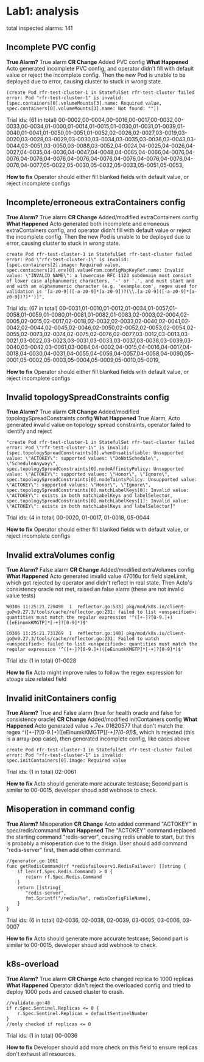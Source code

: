 ﻿# Lab1: analysis
total inspected alarms:  141

## Incomplete PVC config
**True Alarm?**
True alarm
**CR Change**
Added PVC config
**What Happened**
Acto generated incomplete PVC config, and operator didn't fill with default value or reject the incomplete config. Then the new Pod is unable to be deployed due to error, causing cluster to stuck in wrong state.     

	(create Pod rfr-test-cluster-1 in StatefulSet rfr-test-cluster failed error: Pod "rfr-test-cluster-1" is invalid: [spec.containers[0].volumeMounts[3].name: Required value, spec.containers[0].volumeMounts[3].name: Not found: ""])

Trial ids: (61 in total)
00-0002,00-0004,00-0016,00-0017,00-0032,00-0033,00-0034,01-0000,01-0014,01-0015,01-0030,01-0031,01-0039,01-0040,01-0041,01-0050,01-0051,01-0052,02-0026,02-0027,03-0019,03-0020,03-0028,03-0029,03-0030,03-0034,03-0035,03-0036,03-0043,03-0044,03-0051,03-0050,03-0088,03-0052,04-0024,04-0025,04-0026,04-0027,04-0035,04-0036,04-0047,04-0048,04-0065,04-0066,04-0076,04-0076,04-0076,04-0076,04-0076,04-0076,04-0076,04-0076,04-0076,04-0076,04-0077,05-0022,05-0030,05-0032,05-0033,05-0051,05-0053,

**How to fix**
Operator should either fill blanked fields with default value, or reject incomplete configs 

## Incomplete/erroneous extraContainers config
**True Alarm?**
True alarm
**CR Change**
Added/modified extraContainers config
**What Happened**
Acto generated both incomplete and erroneous extraContainers config, and operator didn't fill with default value or reject the incomplete config. Then the new Pod is unable to be deployed due to error, causing cluster to stuck in wrong state.     

	create Pod rfr-test-cluster-1 in StatefulSet rfr-test-cluster failed error: Pod \"rfr-test-cluster-1\" is invalid: [spec.containers[2].image: Required value, spec.containers[2].env[0].valueFrom.configMapKeyRef.name: Invalid value: \"INVALID_NAME\": a lowercase RFC 1123 subdomain must consist of lower case alphanumeric characters, '-' or '.', and must start and end with an alphanumeric character (e.g. 'example.com', regex used for validation is '[a-z0-9]([-a-z0-9]*[a-z0-9])?(\\.[a-z0-9]([-a-z0-9]*[a-z0-9])?)*')]",

Trial ids: (67 in total)
00-0031,01-0010,01-0012,01-0034,01-0057,01-0058,01-0059,01-0080,01-0081,01-0082,01-0083,02-0003,02-0004,02-0005,02-0015,02-0017,02-0018,02-0032,02-0033,02-0040,02-0041,02-0042,02-0044,02-0045,02-0046,02-0050,02-0052,02-0053,02-0054,02-0055,02-0073,02-0074,02-0075,02-0076,02-0077,03-0012,03-0013,03-0021,03-0022,03-0023,03-0031,03-0033,03-0037,03-0038,03-0039,03-0040,03-0042,03-0061,03-0084,04-0002,04-0015,04-0016,04-0017,04-0018,04-0030,04-0031,04-0055,04-0056,04-0057,04-0058,04-0090,05-0001,05-0002,05-0003,05-0004,05-0009,05-0010,05-0019,

**How to fix**
Operator should either fill blanked fields with default value, or reject incomplete configs 

## Invalid topologySpreadConstraints config
**True Alarm?**
True alarm
**CR Change**
Added/modified topologySpreadConstraints config
**What Happened**
True Alarm, Acto generated invalid value on topology spread constraints, operator failed to identify and reject 

	"create Pod rfr-test-cluster-1 in StatefulSet rfr-test-cluster failed error: Pod \"rfr-test-cluster-1\" is invalid: [spec.topologySpreadConstraints[0].whenUnsatisfiable: Unsupported value: \"ACTOKEY\": supported values: \"DoNotSchedule\", \"ScheduleAnyway\", spec.topologySpreadConstraints[0].nodeAffinityPolicy: Unsupported value: \"ACTOKEY\": supported values: \"Honor\", \"Ignore\", spec.topologySpreadConstraints[0].nodeTaintsPolicy: Unsupported value: \"ACTOKEY\": supported values: \"Honor\", \"Ignore\", spec.topologySpreadConstraints[0].matchLabelKeys[0]: Invalid value: \"ACTOKEY\": exists in both matchLabelKeys and labelSelector, spec.topologySpreadConstraints[0].matchLabelKeys[1]: Invalid value: \"ACTOKEY\": exists in both matchLabelKeys and labelSelector]"

Trial ids: (4 in total)
00-0020, 01-0017, 01-0018, 05-0044

**How to fix**
Operator should either fill blanked fields with default value, or reject incomplete configs 

## Invalid extraVolumes config
**True Alarm?**
False alarm
**CR Change**
Added/modified extraVolumes config
**What Happened**
Acto generated invalid value 47016u for field sizeLimit, which got rejected by operator and didn't reflect in real state. Then Acto's consistency oracle not met, raised an false alarm (these are not invalid value tests)

	W0306 11:25:21.729498  1  reflector.go:533] pkg/mod/k8s.io/client-go@v0.27.3/tools/cache/reflector.go:231: failed to list <unspecified>: quantities must match the regular expression '^([+-]?[0-9.]+)([eEinumkKMGTP]*[-+]?[0-9]*)$'

	E0306 11:25:21.731269  1  reflector.go:148] pkg/mod/k8s.io/client-go@v0.27.3/tools/cache/reflector.go:231: Failed to watch <unspecified>: failed to list <unspecified>: quantities must match the regular expression '^([+-]?[0-9.]+)([eEinumkKMGTP]*[-+]?[0-9]*)$'

Trial ids: (1 in total)
01-0028

**How to fix**
Acto might improve rules to follow the regex expression for stoage size related field 


## Invalid initContainers config
**True Alarm?**
True and False alarm (true for health oracle and false for consistency oracle)
**CR Change**
Added/modified initContainers config
**What Happened**
Acto generated value +.7e+.01620577 that don't match the regex ^([+-]?[0-9.]+)([eEinumkKMGTP]*[-+]?[0-9]*)$, which is rejected (this is a array-pop case), then generated incomplete config, like cases above

	create Pod rfr-test-cluster-1 in StatefulSet rfr-test-cluster failed error: Pod "rfr-test-cluster-1" is invalid: spec.initContainers[0].image: Required value


Trial ids: (1 in total)
02-0061

**How to fix**
Acto should generate more accurate testcase; Second part is similar to 00-0015, developer shoud add webhook to check.

## Misoperation in command config
**True Alarm?**
Misoperation
**CR Change**
Acto added command "ACTOKEY" in spec/redis/command
**What Happened**
The "ACTOKEY" command replaced the starting command "redis-server", causing redis unable to start, but this is probably a misoperation due to the disign. User should add command "redis-server" first, then add other command.

	//generator.go:1061
	func getRedisCommand(rf *redisfailoverv1.RedisFailover) []string {  
	    if len(rf.Spec.Redis.Command) > 0 {  
	       return rf.Spec.Redis.Command  
	    }  
	    return []string{  
	       "redis-server",  
	       fmt.Sprintf("/redis/%s", redisConfigFileName),  
	    }  
	}


Trial ids: (6 in total)
02-0036, 02-0038, 02-0039, 03-0005, 03-0006, 03-0007

**How to fix**
Acto should generate more accurate testcase; Second part is similar to 00-0015, developer shoud add webhook to check.

## k8s-overload
**True Alarm?**
True alarm
**CR Change**
Acto changed replica to 1000 replicas
**What Happened**
Operator didn't reject the overloaded config and tried to deploy 1000 pods and caused cluster to crash. 

	//validate.go:48
	if r.Spec.Sentinel.Replicas <= 0 {  
	    r.Spec.Sentinel.Replicas = defaultSentinelNumber  
	}
	//only checked if replicas <= 0


Trial ids: (1 in total)
00-0036

**How to fix**
Developer should add more check on this field to ensure replicas don't exhaust all resources. 














